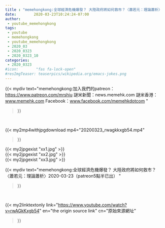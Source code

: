 ```yaml
---
title : "memehongkong:全球經濟危機爆發？ 大陸政府將如何救市？〈蕭若元：理論蕭析〉2020-03-23（patreon5點半已出） "
date:        2020-03-23T10:24:24-07:00
author:
 - youtube_memehongkong
tags:
 - youtube
 - memehongkong
 - youtube_memehongkong
 - 2020_03
 - 2020_0323
 - 2020_0323_10
categories:
 - 2020_0323
#icon:        "fas fa-lock-open"
#resImgTeaser: teaserpics/wikipedia.org/emacs-jokes.png
---
```


{{< mydiv text="memehongkong:加入我們的patreon：https://www.patreon.com/mrshiu 謎米新聞：news.memehk.com 謎米香港： www.memehk.com Facebook：www.facebook.com/memehkdotcom "
>}}
<br>


{{< my2mp4withjpgdownload mp4="20200323_rwagkkxgb54.mp4"
>}}

{{< my2jpgexist "xx1.jpg" >}}<br>
{{< my2jpgexist "xx2.jpg" >}}<br>
{{< my2jpgexist "xx3.jpg" >}}<br>



{{< mydiv text="memehongkong:全球經濟危機爆發？ 大陸政府將如何救市？〈蕭若元：理論蕭析〉2020-03-23（patreon5點半已出） "
>}}
<br>

{{< my2linktextonly link="https://www.youtube.com/watch?v=rwAGkKxgb54"
en="the origin source link" cn="原始來源網址"
>}}


<br>

